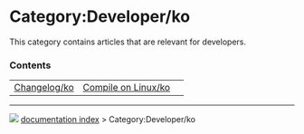 # Category:Developer/ko
This category contains articles that are relevant for developers.

### Contents

|     |     |     |
| --- | --- | --- |
| [Changelog/ko](Changelog/ko.md) | [Compile on Linux/ko](Compile_on_Linux/ko.md) |



---
![](images/Right_arrow.png) [documentation index](../README.md) > Category:Developer/ko
